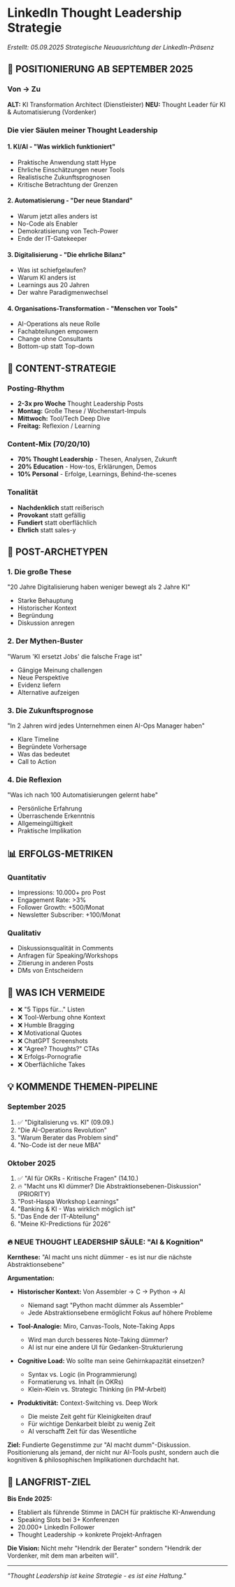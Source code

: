 # LinkedIn Thought Leadership Strategie
*Erstellt: 05.09.2025*
*Strategische Neuausrichtung der LinkedIn-Präsenz*

## 🎯 POSITIONIERUNG AB SEPTEMBER 2025

### Von → Zu
**ALT:** KI Transformation Architect (Dienstleister)
**NEU:** Thought Leader für KI & Automatisierung (Vordenker)

### Die vier Säulen meiner Thought Leadership

#### 1. KI/AI - "Was wirklich funktioniert"
- Praktische Anwendung statt Hype
- Ehrliche Einschätzungen neuer Tools
- Realistische Zukunftsprognosen
- Kritische Betrachtung der Grenzen

#### 2. Automatisierung - "Der neue Standard"
- Warum jetzt alles anders ist
- No-Code als Enabler
- Demokratisierung von Tech-Power
- Ende der IT-Gatekeeper

#### 3. Digitalisierung - "Die ehrliche Bilanz"
- Was ist schiefgelaufen?
- Warum KI anders ist
- Learnings aus 20 Jahren
- Der wahre Paradigmenwechsel

#### 4. Organisations-Transformation - "Menschen vor Tools"
- AI-Operations als neue Rolle
- Fachabteilungen empowern
- Change ohne Consultants
- Bottom-up statt Top-down

## 📝 CONTENT-STRATEGIE

### Posting-Rhythm
- **2-3x pro Woche** Thought Leadership Posts
- **Montag:** Große These / Wochenstart-Impuls
- **Mittwoch:** Tool/Tech Deep Dive
- **Freitag:** Reflexion / Learning

### Content-Mix (70/20/10)
- **70% Thought Leadership** - Thesen, Analysen, Zukunft
- **20% Education** - How-tos, Erklärungen, Demos
- **10% Personal** - Erfolge, Learnings, Behind-the-scenes

### Tonalität
- **Nachdenklich** statt reißerisch
- **Provokant** statt gefällig
- **Fundiert** statt oberflächlich
- **Ehrlich** statt sales-y

## 🎨 POST-ARCHETYPEN

### 1. Die große These
"20 Jahre Digitalisierung haben weniger bewegt als 2 Jahre KI"
- Starke Behauptung
- Historischer Kontext
- Begründung
- Diskussion anregen

### 2. Der Mythen-Buster
"Warum 'KI ersetzt Jobs' die falsche Frage ist"
- Gängige Meinung challengen
- Neue Perspektive
- Evidenz liefern
- Alternative aufzeigen

### 3. Die Zukunftsprognose
"In 2 Jahren wird jedes Unternehmen einen AI-Ops Manager haben"
- Klare Timeline
- Begründete Vorhersage
- Was das bedeutet
- Call to Action

### 4. Die Reflexion
"Was ich nach 100 Automatisierungen gelernt habe"
- Persönliche Erfahrung
- Überraschende Erkenntnis
- Allgemeingültigkeit
- Praktische Implikation

## 📊 ERFOLGS-METRIKEN

### Quantitativ
- Impressions: 10.000+ pro Post
- Engagement Rate: >3%
- Follower Growth: +500/Monat
- Newsletter Subscriber: +100/Monat

### Qualitativ
- Diskussionsqualität in Comments
- Anfragen für Speaking/Workshops
- Zitierung in anderen Posts
- DMs von Entscheidern

## 🚫 WAS ICH VERMEIDE

- ❌ "5 Tipps für..." Listen
- ❌ Tool-Werbung ohne Kontext
- ❌ Humble Bragging
- ❌ Motivational Quotes
- ❌ ChatGPT Screenshots
- ❌ "Agree? Thoughts?" CTAs
- ❌ Erfolgs-Pornografie
- ❌ Oberflächliche Takes

## 💡 KOMMENDE THEMEN-PIPELINE

### September 2025
1. ✅ "Digitalisierung vs. KI" (09.09.)
2. "Die AI-Operations Revolution"
3. "Warum Berater das Problem sind"
4. "No-Code ist der neue MBA"

### Oktober 2025
1. ✅ "AI für OKRs - Kritische Fragen" (14.10.)
2. 🔥 "Macht uns KI dümmer? Die Abstraktionsebenen-Diskussion" (PRIORITY)
3. "Post-Haspa Workshop Learnings"
4. "Banking & KI - Was wirklich möglich ist"
5. "Das Ende der IT-Abteilung"
6. "Meine KI-Predictions für 2026"

### 🔥 NEUE THOUGHT LEADERSHIP SÄULE: "AI & Kognition"

**Kernthese:**
"AI macht uns nicht dümmer - es ist nur die nächste Abstraktionsebene"

**Argumentation:**
- **Historischer Kontext:** Von Assembler → C → Python → AI
  - Niemand sagt "Python macht dümmer als Assembler"
  - Jede Abstraktionsebene ermöglicht Fokus auf höhere Probleme

- **Tool-Analogie:** Miro, Canvas-Tools, Note-Taking Apps
  - Wird man durch besseres Note-Taking dümmer?
  - AI ist nur eine andere UI für Gedanken-Strukturierung

- **Cognitive Load:** Wo sollte man seine Gehirnkapazität einsetzen?
  - Syntax vs. Logic (in Programmierung)
  - Formatierung vs. Inhalt (in OKRs)
  - Klein-Klein vs. Strategic Thinking (in PM-Arbeit)

- **Produktivität:** Context-Switching vs. Deep Work
  - Die meiste Zeit geht für Kleinigkeiten drauf
  - Für wichtige Denkarbeit bleibt zu wenig Zeit
  - AI verschafft Zeit für das Wesentliche

**Ziel:**
Fundierte Gegenstimme zur "AI macht dumm"-Diskussion. Positionierung als jemand, der nicht nur AI-Tools pusht, sondern auch die kognitiven & philosophischen Implikationen durchdacht hat.

## 🎯 LANGFRIST-ZIEL

**Bis Ende 2025:**
- Etabliert als führende Stimme in DACH für praktische KI-Anwendung
- Speaking Slots bei 3+ Konferenzen
- 20.000+ LinkedIn Follower
- Thought Leadership → konkrete Projekt-Anfragen

**Die Vision:**
Nicht mehr "Hendrik der Berater" sondern "Hendrik der Vordenker, mit dem man arbeiten will".

---

*"Thought Leadership ist keine Strategie - es ist eine Haltung."*